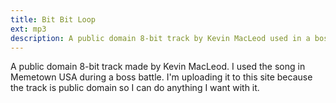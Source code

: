 ```yaml
---
title: Bit Bit Loop
ext: mp3
description: A public domain 8-bit track by Kevin MacLeod used in a boss battle.
---
```

A public domain 8-bit track made by Kevin MacLeod. I used the song in Memetown USA during a boss battle. I'm uploading it to this site because the track is public domain so I can do anything I want with it.